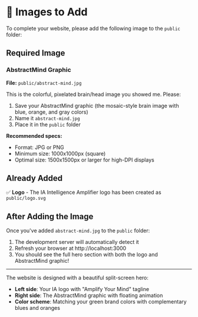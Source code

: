 # 📸 Images to Add

To complete your website, please add the following image to the `public` folder:

## Required Image

### AbstractMind Graphic
**File:** `public/abstract-mind.jpg`

This is the colorful, pixelated brain/head image you showed me. Please:

1. Save your AbstractMind graphic (the mosaic-style brain image with blue, orange, and gray colors)
2. Name it `abstract-mind.jpg` 
3. Place it in the `public` folder

**Recommended specs:**
- Format: JPG or PNG
- Minimum size: 1000x1000px (square)
- Optimal size: 1500x1500px or larger for high-DPI displays

## Already Added

✅ **Logo** - The IA Intelligence Amplifier logo has been created as `public/logo.svg`

## After Adding the Image

Once you've added `abstract-mind.jpg` to the `public` folder:
1. The development server will automatically detect it
2. Refresh your browser at http://localhost:3000
3. You should see the full hero section with both the logo and AbstractMind graphic!

---

The website is designed with a beautiful split-screen hero:
- **Left side**: Your IA logo with "Amplify Your Mind" tagline
- **Right side**: The AbstractMind graphic with floating animation
- **Color scheme**: Matching your green brand colors with complementary blues and oranges



